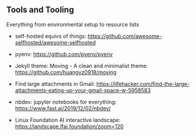 ## Tools and Tooling

Everything from environmental setup to resource lists

- self-hosted equivs of things: https://github.com/awesome-selfhosted/awesome-selfhosted

- pyenv: https://github.com/pyenv/pyenv

- Jekyll theme: Moving - A clean and minimalist theme: https://github.com/huangyz0918/moving

- Find large attachments in Gmail: https://lifehacker.com/find-the-large-attachments-eating-up-your-gmail-space-w-5958583

- nbdev: jupyter notebooks for everything: https://www.fast.ai/2019/12/02/nbdev/

- Linux Foundation AI interactive landscape: https://landscape.lfai.foundation/zoom=120
